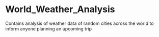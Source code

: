 # World_Weather_Analysis
Contains analysis of weather data of random cities across the world to inform anyone planning an upcoming trip
